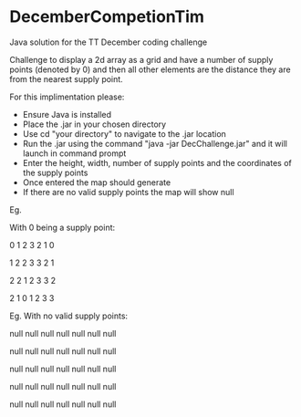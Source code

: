 # DecemberCompetionTim
Java solution for the TT December coding challenge


Challenge to display a 2d array as a grid and have a number of supply points (denoted by 0) and then all other elements are the distance they are from the nearest supply point.

For this implimentation please:
  - Ensure Java is installed
  - Place the .jar in your chosen directory
  - Use cd "your directory" to navigate to the .jar location
  - Run the .jar using the command "java -jar DecChallenge.jar" and it will launch in command prompt
  - Enter the height, width, number of supply points and the coordinates of the supply points
  - Once entered the map should generate
  - If there are no valid supply points the map will show null
 
Eg.

With 0 being a supply point:

0 1 2 3 2 1 0 

1 2 2 3 3 2 1

2 2 1 2 3 3 2 

2 1 0 1 2 3 3 

Eg. With no valid supply points:

null null null null null null null

null null null null null null null

null null null null null null null

null null null null null null null

null null null null null null null

